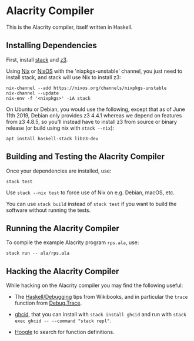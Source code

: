 Alacrity Compiler
=================

This is the Alacrity compiler, itself written in Haskell.

Installing Dependencies
-----------------------

First, install [stack](https://www.haskellstack.org/) and [z3](https://github.com/Z3Prover/z3).

Using [Nix](http://nixos.org/nix) or [NixOS](http://nixos.org/) with the 'nixpkgs-unstable' channel,
you just need to install stack, and stack will use Nix to install z3:

    nix-channel --add https://nixos.org/channels/nixpkgs-unstable
    nix-channel --update
    nix-env -f '<nixpkgs>' -iA stack

On Ubuntu or Debian, you would use the following, except that as of June 11th 2019,
Debian only provides z3 4.4.1 whereas we depend on features from z3 4.8.5,
so you'll instead have to install z3 from source or binary release
(or build using nix with `stack --nix`):

    apt install haskell-stack libz3-dev

Building and Testing the Alacrity Compiler
------------------------------------------

Once your dependencies are installed, use:

    stack test

Use `stack --nix test` to force use of Nix on e.g. Debian, macOS, etc.

You can use `stack build` instead of `stack test`
if you want to build the software without running the tests.


Running the Alacrity Compiler
-----------------------------

To compile the example Alacrity program `rps.ala`, use:

    stack run -- ala/rps.ala


Hacking the Alacrity Compiler
-----------------------------

While hacking on the Alacrity compiler you may find the following useful:

  * The [Haskell/Debugging](https://en.wikibooks.org/wiki/Haskell/Debugging) tips from Wikibooks,
    and in particular the `trace` function from [Debug.Trace](http://hackage.haskell.org/package/base-4.12.0.0/docs/Debug-Trace.html).

  * [ghcid](https://github.com/ndmitchell/ghcid), that you can install with `stack install ghcid` and run with `stack exec ghcid -- --command "stack repl"`.

  * [Hoogle](https://hoogle.haskell.org) to search for function definitions.
